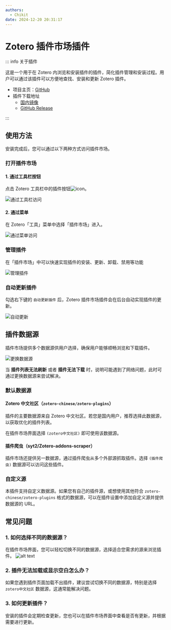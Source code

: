 ```yaml
---
authors:
  - Chikit
date: 2024-12-20 20:31:17
---
```


# Zotero 插件市场插件

::: info 关于插件

这是一个用于在 Zotero 内浏览和安装插件的插件，简化插件管理和安装过程。用户可以通过该插件可以方便地查找、安装和更新 Zotero 插件。

- 项目主页：[GitHub](https://github.com/syt2/zotero-addons/tree/main)
- 插件下载地址
  - [国内镜像](https://zotero-chinese.com/plugins/#search=Add-on+Market+for+Zotero)
  - [GitHub Release](https://github.com/syt2/zotero-addons/releases)

:::

## 使用方法

安装完成后，您可以通过以下两种方式访问插件市场。

### 打开插件市场

#### 1. 通过工具栏按钮

点击 Zotero 工具栏中的插件按钮![icon](../../assets/images/zotero_addons_icon.png)。

![通过工具栏访问](../../assets/images/zotero_addons_工具栏.png)

#### 2. 通过菜单

在 Zotero「工具」菜单中选择「插件市场」进入。

![通过菜单访问](../../assets/images/zotero_addons——菜单访问.png)

### 管理插件

在「插件市场」中可以快速实现插件的安装、更新、卸载、禁用等功能

![管理插件](../../assets/images/zotero_addons_管理插件.png)

### 自动更新插件

勾选右下键的 `自动更新插件` 后，Zotero 插件市场插件会在后台自动实现插件的更新。

![自动更新](../../assets/images/zotero_addons_自动更新.png)

## 插件数据源

插件市场提供多个数据源供用户选择，确保用户能够顺畅浏览和下载插件。

![更换数据源](../../assets/images/zotero_addons_更换数据源.png)

当 **插件列表无法刷新** 或者 **插件无法下载** 时，说明可能遇到了网络问题，此时可通过更换数据源来尝试解决。

### 默认数据源

#### Zotero 中文社区（`zotero-chinese/zotero-plugins`）

插件的主要数据源来自 Zotero 中文社区。若您是国内用户，推荐选择此数据源，以获取优化的插件列表。

在插件市场界面选择 `(zotero中文社区)` 即可使用该数据源。

#### 插件爬虫（syt2/Zotero-addons-scraper）

插件市场还提供另一数据源，通过插件爬虫从多个外部源抓取插件。选择 `(插件爬虫)` 数据源可以访问这些插件。

### 自定义源

本插件支持自定义数据源。如果您有自己的插件源，或想使用其他符合 `zotero-chinese/zotero-plugins` 格式的数据源，可以在插件设置中添加自定义源并提供数据源的 URL。

## 常见问题

### 1. **如何选择不同的数据源？**

在插件市场界面，您可以轻松切换不同的数据源，选择适合您需求的源来浏览插件。
![alt text](../../assets/images/zotero_addons_更换数据源.png)

### 2. **插件无法加载或显示空白怎么办？**

如果您遇到插件页面加载不出插件，建议尝试切换不同的数据源，特别是选择 `zotero中文社区` 数据源，这通常能解决问题。

### 3. **如何更新插件？**

安装的插件会定期检查更新，您也可以在插件市场界面中查看是否有更新，并根据需要进行更新。

